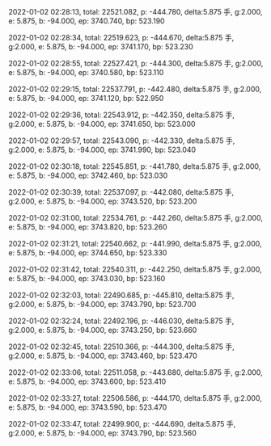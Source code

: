 2022-01-02 02:28:13, total: 22521.082, p: -444.780, delta:5.875 手, g:2.000, e: 5.875, b: -94.000, ep: 3740.740, bp: 523.190

2022-01-02 02:28:34, total: 22519.623, p: -444.670, delta:5.875 手, g:2.000, e: 5.875, b: -94.000, ep: 3741.170, bp: 523.230

2022-01-02 02:28:55, total: 22527.421, p: -444.300, delta:5.875 手, g:2.000, e: 5.875, b: -94.000, ep: 3740.580, bp: 523.110

2022-01-02 02:29:15, total: 22537.791, p: -442.480, delta:5.875 手, g:2.000, e: 5.875, b: -94.000, ep: 3741.120, bp: 522.950

2022-01-02 02:29:36, total: 22543.912, p: -442.350, delta:5.875 手, g:2.000, e: 5.875, b: -94.000, ep: 3741.650, bp: 523.000

2022-01-02 02:29:57, total: 22543.090, p: -442.330, delta:5.875 手, g:2.000, e: 5.875, b: -94.000, ep: 3741.990, bp: 523.040

2022-01-02 02:30:18, total: 22545.851, p: -441.780, delta:5.875 手, g:2.000, e: 5.875, b: -94.000, ep: 3742.460, bp: 523.030

2022-01-02 02:30:39, total: 22537.097, p: -442.080, delta:5.875 手, g:2.000, e: 5.875, b: -94.000, ep: 3743.520, bp: 523.200

2022-01-02 02:31:00, total: 22534.761, p: -442.260, delta:5.875 手, g:2.000, e: 5.875, b: -94.000, ep: 3743.820, bp: 523.260

2022-01-02 02:31:21, total: 22540.662, p: -441.990, delta:5.875 手, g:2.000, e: 5.875, b: -94.000, ep: 3744.650, bp: 523.330

2022-01-02 02:31:42, total: 22540.311, p: -442.250, delta:5.875 手, g:2.000, e: 5.875, b: -94.000, ep: 3743.030, bp: 523.160

2022-01-02 02:32:03, total: 22490.685, p: -445.810, delta:5.875 手, g:2.000, e: 5.875, b: -94.000, ep: 3743.790, bp: 523.700

2022-01-02 02:32:24, total: 22492.196, p: -446.030, delta:5.875 手, g:2.000, e: 5.875, b: -94.000, ep: 3743.250, bp: 523.660

2022-01-02 02:32:45, total: 22510.366, p: -444.300, delta:5.875 手, g:2.000, e: 5.875, b: -94.000, ep: 3743.460, bp: 523.470

2022-01-02 02:33:06, total: 22511.058, p: -443.680, delta:5.875 手, g:2.000, e: 5.875, b: -94.000, ep: 3743.600, bp: 523.410

2022-01-02 02:33:27, total: 22506.586, p: -444.170, delta:5.875 手, g:2.000, e: 5.875, b: -94.000, ep: 3743.590, bp: 523.470

2022-01-02 02:33:47, total: 22499.900, p: -444.690, delta:5.875 手, g:2.000, e: 5.875, b: -94.000, ep: 3743.790, bp: 523.560